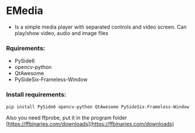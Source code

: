# EMedia
- Is a simple media player with separated controls and video screen. Can play/show video, audio and image files

### Rquirements:
- PySide6
- opencv-python
- QtAwesome
- PySideSix-Frameless-Window

### Install requirements:
```
pip install PySide6 opencv-python QtAwesome PySideSix-Frameless-Window
```

Also you need ffprobe, put it in the program folder
[https://ffbinaries.com/downloads](https://ffbinaries.com/downloads)
